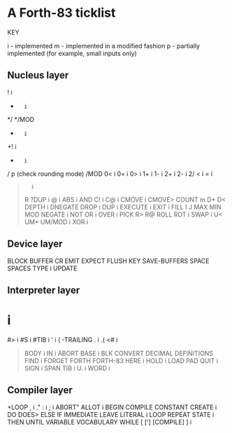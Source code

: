 # A Forth-83 ticklist

KEY

i - implemented
m - implemented in a modified fashion
p - partially implemented (for example, small inputs only)


## Nucleus layer 


!       i
*       i
*/
*/MOD
+       i
+!      i
-       i
/       p (check rounding mode)
/MOD
0<      i
0=      i
0>      i
1+      i
1-      i
2+      i
2-      i
2/
<       i
=       i
>       i
>R
?DUP    i
@       i
ABS     i
AND
C!      i
C@      i
CMOVE   i
CMOVE>
COUNT   m
D+
D<
DEPTH   i
DNEGATE
DROP    i
DUP     i
EXECUTE i
EXIT    i
FILL
I
J
MAX
MIN
MOD
NEGATE  i
NOT
OR      i
OVER    i
PICK
R>
R@
ROLL
ROT     i
SWAP    i
U<
UM*
UM/MOD  i
XOR     i


## Device layer 


BLOCK
BUFFER
CR
EMIT
EXPECT
FLUSH
KEY
SAVE-BUFFERS
SPACE
SPACES
TYPE    i
UPDATE


## Interpreter layer 


#       i
#>      i
#S      i
#TIB    i
'       i
(
-TRAILING
.       i
.(
<#      i
>BODY   i
>IN     i
ABORT
BASE    i
BLK
CONVERT
DECIMAL
DEFINITIONS
FIND    i
FORGET
FORTH
FORTH-83
HERE    i
HOLD    i
LOAD
PAD
QUIT    i
SIGN    i
SPAN
TIB     i
U.      i
WORD    i


## Compiler layer 


+LOOP
,       i
."
:       i
;       i
ABORT"
ALLOT   i
BEGIN
COMPILE
CONSTANT
CREATE  i
DO
DOES>
ELSE
IF
IMMEDIATE
LEAVE
LITERAL i
LOOP
REPEAT
STATE   i
THEN
UNTIL
VARIABLE
VOCABULARY
WHILE
[
[']
[COMPILE]
]       i
